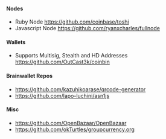 

#### Nodes

* Ruby Node
https://github.com/coinbase/toshi
* Javascript Node
https://github.com/ryanxcharles/fullnode

#### Wallets

* Supports Multisig, Stealth and HD Addresses
https://github.com/OutCast3k/coinbin

#### Brainwallet Repos

* https://github.com/kazuhikoarase/qrcode-generator
* https://github.com/lapo-luchini/asn1js

#### Misc

* https://github.com/OpenBazaar/OpenBazaar
* https://github.com/okTurtles/groupcurrency.org
